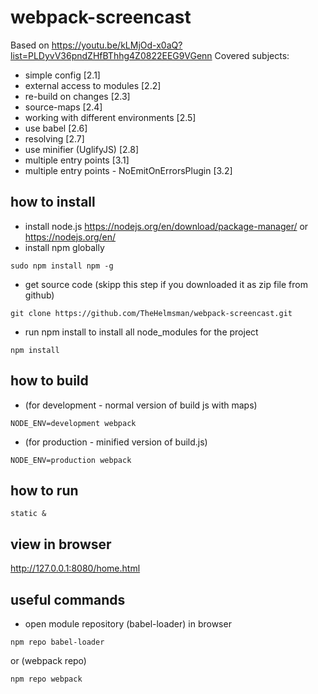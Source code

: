 # webpack-screencast
Based on https://youtu.be/kLMjOd-x0aQ?list=PLDyvV36pndZHfBThhg4Z0822EEG9VGenn
Covered subjects:
+ simple config [2.1]
+ external access to modules [2.2]
+ re-build on changes [2.3]
+ source-maps [2.4]
+ working with different environments [2.5]
+ use babel [2.6]
+ resolving [2.7]
+ use minifier (UglifyJS) [2.8]
+ multiple entry points [3.1]
+ multiple entry points - NoEmitOnErrorsPlugin [3.2]

## how to install
+ install node.js
https://nodejs.org/en/download/package-manager/
or
https://nodejs.org/en/
+ install npm globally
```
sudo npm install npm -g
```
+ get source code (skipp this step if you downloaded it as zip file from github)
```
git clone https://github.com/TheHelmsman/webpack-screencast.git
```
+ run npm install to install all node_modules for the project
```
npm install
```

## how to build 
+ (for development - normal version of build js with maps)
```
NODE_ENV=development webpack
```
+ (for production - minified version of build.js)
```
NODE_ENV=production webpack
```

## how to run
```
static &
```

## view in browser
http://127.0.0.1:8080/home.html

## useful commands
+ open module repository (babel-loader) in browser
```
npm repo babel-loader
```
or (webpack repo)
```
npm repo webpack
```